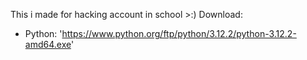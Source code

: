 This i made for hacking account in school >:)
Download:
- Python: 'https://www.python.org/ftp/python/3.12.2/python-3.12.2-amd64.exe'
